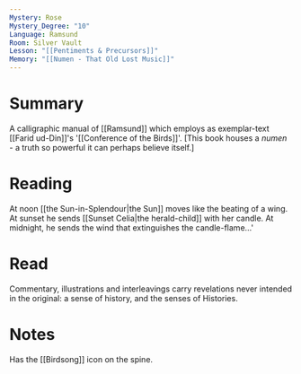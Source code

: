 ```yaml
---
Mystery: Rose
Mystery_Degree: "10"
Language: Ramsund
Room: Silver Vault
Lesson: "[[Pentiments & Precursors]]"
Memory: "[[Numen - That Old Lost Music]]"
---
```

# Summary
A calligraphic manual of [[Ramsund]] which employs as exemplar-text [[Farid ud-Din]]'s '[[Conference of the Birds]]'. \[This book houses a <i>numen</i> - a truth so powerful it can perhaps believe itself.]
# Reading
At noon [[the Sun-in-Splendour|the Sun]] moves like the beating of a wing. At sunset he sends [[Sunset Celia|the herald-child]] with her candle. At midnight, he sends the wind that extinguishes the candle-flame…'
# Read
Commentary, illustrations and interleavings carry revelations never intended in the original: a sense of history, and the senses of Histories.

# Notes
Has the [[Birdsong]] icon on the spine.